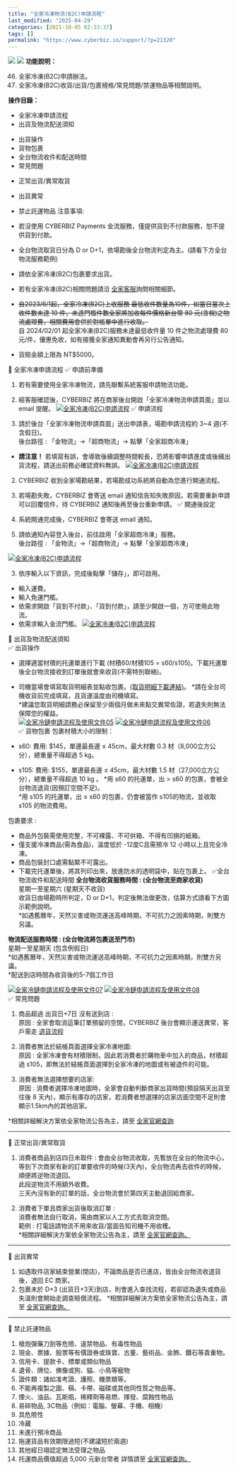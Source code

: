 ```yaml
---
title: "全家冷凍物流(B2C)申請流程"
last_modified: "2025-04-29"
categories: [2021-10-05 02:33:37]
tags: []
permalink: "https://www.cyberbiz.io/support/?p=21320"
---
```


![](https://www.cyberbiz.io/support/wp-content/uploads/適用站別.png)
[![](https://www.cyberbiz.io/support/wp-content/uploads/台灣站.png)](https://www.cyberbiz.io/support/?page_id=2490)
**功能說明：**  

46. 全家冷凍(B2C)申請辦法。
47. 全家冷凍(B2C)收貨/出貨/包裹規格/常見問題/禁運物品等相關說明。

**操作目錄：**

* 全家冷凍申請流程
* 出貨及物流配送須知
- 出貨操作  
- 貨物包裹  
- 全台物流收件和配送時間  
- 常見問題
* 正常出貨/異常取貨
* 出貨異常
* 禁止託運物品
注意事項:  

* 若沒使用 CYBERBIZ Payments 金流服務，僅提供貨到不付款服務，恕不提供貨到付款。
* 全台物流取貨日分為 D or D+1，依場勘後全台物流判定為主。(請看下方全台物流服務範例)
* 請依全家冷凍(B2C)包裹要求出貨。
* 若有全家冷凍(B2C)相關問題請洽 [全家客服](https://www.family.com.tw/Marketing/ContactUs)詢問相關細節。
* ~~自2023/6/1起，全家冷凍(B2C)上收服務 最低收件數量為10件，如當日當次上收件數未達 10 件，未達門檻件數全家將加收每件價格新台幣 80 元(含稅)之物流處理費，相關費用會併於對帳單中進行收取。~~  
自 2024/02/01 起全家冷凍(B2C)服務未達最低收件量 10 件之物流處理費 80 元/件，優惠免收，如有接獲全家通知異動會再另行公告通知。

* 貨賠金額上限為 NT$5000。

📌 全家冷凍申請流程 ✅ 申請前準備

1. 若有需要使用全家冷凍物流，請先聯繫系統客服申請物流功能。


2. 經客服確認後，CYBERBIZ 將在商家後台開啟「全家冷凍物流申請頁面」並以 email 提醒。
[![全家冷凍\(B2C\)申請流程](https://www.cyberbiz.io/support/wp-content/uploads/全家冷凍B2C申請流程01.png)](https://www.cyberbiz.io/support/wp-content/uploads/全家冷凍B2C申請流程01.png) ✅ 申請流程

1. 請於後台「全家冷凍物流申請頁面」送出申請表，場勘申請流程約 3~4 週(不含假日)。  
後台路徑 : 「金物流」→「超商物流」→ 點擊「全家超商冷凍」  


* **請注意！** 若填寫有誤，會導致後續調整時間較長，恐將影響申請進度或後續出貨流程，請送出前務必確認資料無誤。
[![全家冷凍\(B2C\)申請流程](https://www.cyberbiz.io/support/wp-content/uploads/全家冷凍B2C申請流程02.png)](https://www.cyberbiz.io/support/wp-content/uploads/全家冷凍B2C申請流程02.png)

2. CYBERBIZ 收到全家場勘結果，若場勘成功系統將自動為您進行開通流程。


3. 若場勘失敗，CYBERBIZ 會寄送 email 通知信告知失敗原因，若需要重新申請可以回覆信件，待 CYBERBIZ 通知後再至後台重新申請。
✅ 開通後設定

1. 系統開通完成後，CYBERBIZ 會寄送 email 通知。


2. 請依通知內容登入後台，前往啟用「全家超商冷凍」服務。  
後台路徑 : 「金物流」→「超商物流」→ 點擊「全家超商冷凍」

[![全家冷凍\(B2C\)申請流程](https://www.cyberbiz.io/support/wp-content/uploads/全家冷凍B2C申請流程03.png)](https://www.cyberbiz.io/support/wp-content/uploads/全家冷凍B2C申請流程03.png)

3. 依序輸入以下資訊，完成後點擊「儲存」，即可啟用。 
* 輸入運費。
* 輸入免運門檻。
* 依需求開啟「貨到不付款」、「貨到付款」，請至少開啟一個，方可使用此物流。
* 依需求輸入金流門檻。
[![全家冷凍\(B2C\)申請流程](https://www.cyberbiz.io/support/wp-content/uploads/全家冷凍B2C申請流程04.png)](https://www.cyberbiz.io/support/wp-content/uploads/全家冷凍B2C申請流程04.png)  

📌 出貨及物流配送須知  
✅ 出貨操作

* 選擇適當材積的托運單進行下載 (材積60/材積105 = s60/s105)。下載托運單後全台物流接收到訂單後就會來收貨(不需特別聯絡)。
* 司機當場會填寫取貨明細表並點收包裹。[(取貨明細下載連結)](https://www.cyberbiz.co/support/wp-content/uploads/2021/01/%E5%86%B7%E5%87%8DEC%E5%8F%96%E8%B2%A8%E6%98%8E%E7%B4%B0%E8%A1%A8S105.xlsx)。
*請在全台司機收貨前完成填寫，且貨運溫度由司機填寫。  
*建議您取貨明細請務必保留至少兩個月做未來點交異常佐證，若遺失則無法保障您的權益。   
[![全家冷鏈申請流程及使用文件05](https://www.cyberbiz.io/support/wp-content/uploads/2021/10/全家冷鏈申請流程及使用文件05.png)](https://www.cyberbiz.io/support/wp-content/uploads/2021/10/全家冷鏈申請流程及使用文件05.png)
[![全家冷鏈申請流程及使用文件06](https://www.cyberbiz.io/support/wp-content/uploads/2021/10/全家冷鏈申請流程及使用文件06.png)](https://www.cyberbiz.io/support/wp-content/uploads/2021/10/全家冷鏈申請流程及使用文件06.png)  
✅ 貨物包裹 包裹材積大小的限制：  

* s60: 費用: $145，單邊最長邊 ≤ 45cm，最大材數 0.3 材（8,000立方公分），總重量不得超過 5 kg。
* s105: 費用: $155，單邊最長邊 ≤ 45cm，最大材數 1.5 材（27,000立方公分），總重量不得超過 10 kg 。
*用 s60 的托運單，出 > s60 的包裹，會被全台物流退貨(因預訂空間不足)。  
*用 s105 的托運單，出 ≤ s60 的包裹，仍會被當作 s105的物流，並收取 s105 的物流費用。  

包裹要求 :  

* 商品外包裝需使用完整，不可裸露、不可倂箱、不得有凹損的紙箱。
* 僅支援冷凍商品(需為食品)，溫度低於 -12度C且需預冷 12 小時以上且完全冷凍。
* 商品包裝封口處需黏緊不可露出。
* 下載完托運單後，將其列印出來，放進防水的透明袋中，貼在包裹上。
✅全台物流收件和配送時間 **全台物流收貨服務時間 : (全台物流至商家收貨)**  
星期一至星期六 (星期天不收貨)  
收貨日由場勘時所判定，D or D+1，判定後無法做更改，估算方式請看下方圖示範例說明。  
*如遇舊曆年，天然災害或物流運送高峰時期，不可抗力之因素時期，則雙方另議。  

**物流配送服務時間 : (全台物流將包裹送至門市)**  
星期一至星期天 (包含例假日)  
*如遇舊曆年，天然災害或物流運送高峰時期，不可抗力之因素時期，則雙方另議。  
*配送到店時間為收貨後的5-7個工作日   

[![全家冷鏈申請流程及使用文件07](https://www.cyberbiz.io/support/wp-content/uploads/2021/10/全家冷鏈申請流程及使用文件07.png)](https://www.cyberbiz.io/support/wp-content/uploads/2021/10/全家冷鏈申請流程及使用文件07.png)
[![全家冷鏈申請流程及使用文件08](https://www.cyberbiz.io/support/wp-content/uploads/2021/10/全家冷鏈申請流程及使用文件08.png)](https://www.cyberbiz.io/support/wp-content/uploads/2021/10/全家冷鏈申請流程及使用文件08.png)  
✅ 常見問題

1. 商品超過 出貨日+7日 沒有送到店 :  
原因 : 全家會取消這筆訂單預留的空間，CYBERBIZ 後台會顯示運送異常，客戶需走
[退貨流程](https://www.cyberbiz.io/support/?p=1756)



2. 消費者無法於結帳頁面選擇全家冷凍地圖:  
原因 : 全家冷凍會有材積限制，因此若消費者於購物車中加入的商品，材積超過 s105，即無法於結帳頁面選擇到全家冷凍的地圖或有被退件的可能。



3. 消費者無法選擇想要的店家:  
原因 : 消費者選擇冷凍地圖時，全家會自動判斷商家出貨時間(預設隔天出貨至往後 8
天內)，顯示有庫存的店家，若消費者想選擇的店家店面空間不足則會顯示1.5km內的其他店家。

*相關詳細解決方案依全家物流公告為主，請至 [全家官網查詢](https://www.famiport.com.tw/Web_Famiport/page/service_caption.aspx?MN=5&CN=1141)

* * *



📌 正常出貨/異常取貨  


1. 消費者商品到店四日未取件 : 會由全台物流收取，先暫放在全台的物流中心，等到下次商家有新的訂單要收件的時候(3天內)，全台物流再去收件的時候，順便將逆物流退回。  
此段逆物流不用額外收費。  
三天內沒有新的訂單的話，全台物流會於第四天主動退回給商家。



2. 消費者下單且商家出貨後取消訂單 :  
消費者無法自行取消，需由商家以人工方式去取消空間。  
範例 : 打電話請物流不用來收貨/當面告知司機不用收穫。  
*相關詳細解決方案依全家物流公告為主，請至 [全家官網查詢。](https://www.famiport.com.tw/Web_Famiport/page/service_caption.aspx?MN=5&CN=1141)  



* * *


📌 出貨異常  


1. 如遇取件店家結束營業(閉店)，不論商品是否已進店，皆由全台物流收退貨後，退回 EC 商家。
2. 包裹未於 D+3 (出貨日+3天)到店，則會進入查找流程，若卻認為遺失或商品失溫則會開始走調查賠償流程。 *相關詳細解決方案依全家物流公告為主，請至 [全家官網查詢。](https://www.famiport.com.tw/Web_Famiport/page/service_caption.aspx?MN=5&CN=1141)  

* * *


📌 禁止託運物品  


1. 槍炮彈藥刀劍等危險、違禁物品、有毒性物品
2. 現金、票據、股票等有價證券或珠寶、古董、藝術品、金飾、鑽石等貴重物。
3. 信用卡、提款卡、標單或類似物品
4. 遺骨、牌位、佛像或狗、貓、小鳥等寵物
5. 證件類：諸如准考證、護照、機票類等。
6. 不能再複製之圖、稿、卡帶、磁碟或其他同性質之物品等。
7. 煙火、油品、瓦斯瓶、稀釋劑等易燃、揮發、腐蝕性物品
8. 易碎物品, 3C物品（例如：電腦、螢幕、手機、相機）
9. 具危險性
10. 冷藏
11. 未進行預冷商品
12. 拖運貨品有效期限過短(不建議短於兩週)
13. 其他經日翊認定無法受理之物品
14. 托運商品價值超過 5,000 元新台幣者
詳情請至
[全家官網查詢。](https://www.famiport.com.tw/Web_Famiport/page/service_caption.aspx?MN=5&CN=1141)

